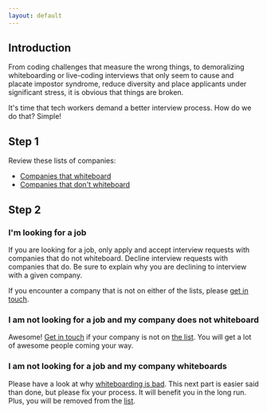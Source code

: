 ```yaml
---
layout: default
---
```


## Introduction

From coding challenges that measure the wrong things, to demoralizing
whiteboarding or live-coding interviews that only seem to cause and placate
impostor syndrome, reduce diversity and place applicants under significant
stress, it is obvious that things are broken.

It's time that tech workers demand a better interview process. How do we do
that? Simple!

## Step 1
Review these lists of companies:

- [Companies that whiteboard](/companies-that-whiteboard.html)
- [Companies that don't whiteboard](/companies-that-dont-whiteboard.html)

## Step 2

### I'm looking for a job
If you are looking for a job, only apply and accept interview requests with
companies that do not whiteboard. Decline interview requests with companies
that do. Be sure to explain why you are declining to interview with a given
company.

If you encounter a company that is not on either of the lists, please [get in
touch](/contact.html).

### I am not looking for a job and my company does not whiteboard
Awesome! [Get in touch](/contact.html) if your company is not on [the
list](/companies-that-dont-whiteboard.html). You will get a lot of awesome
people coming your way.

### I am not looking for a job and my company whiteboards
Please have a look at why [whiteboarding is bad](/faq.html). This next part is
easier said than done, but please fix your process. It will benefit you in the
long run. Plus, you will be removed from the
[list](/companies-that-whiteboard.html).

